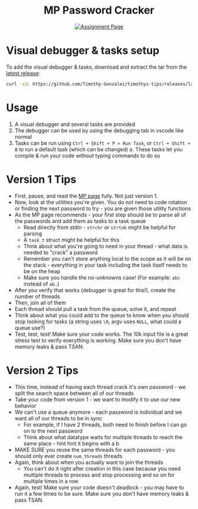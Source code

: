 <div align = center>

# MP Password Cracker

[![Assignment Page](https://img.shields.io/badge/Assignment-Password_Cracker-seagreen?style=for-the-badge)](https://cs341.cs.illinois.edu/assignments/password_cracker.html)

</div>

# Visual debugger & tasks setup

To add the visual debugger & tasks, download and extract the tar from the [latest release](https://github.com/Timothy-Gonzalez/timothys-tips/releases/latest):

```sh
curl -sSL https://github.com/Timothy-Gonzalez/timothys-tips/releases/latest/download/cs341-mp-password-cracker.tar | tar -xv
```

# Usage

1. A visual debugger and several tasks are provided
2. The debugger can be used by using the debugging tab in vscode like normal
3. Tasks can be run using `Ctrl + Shift + P > Run Task`, or `Ctrl + Shift + B` to run a default task (which can be changed)
   a. These tasks let you compile & run your code without typing commands to do so

# Version 1 Tips

- First, pause, and read the [MP page](https://cs341.cs.illinois.edu/assignments/password_cracker.html) fully. Not just version 1.
- Now, look at the utilities you're given. You do not need to code rotation or finding the next password to try - you are given those utility functions
- As the MP page recommends - your first step should be to parse all of the passwords and add them as tasks to a task queue
  - Read directly from stdin - `strchr` or `strtok` might be helpful for parsing
  - A `task_t` struct might be helpful for this
  - Think about what you're going to need in your thread - what data is needed to "crack" a password
  - Remember you can't store anything local to the scope as it will be on the stack - everything in your task including the task itself needs to be on the heap
  - Make sure you handle the no-unknowns case! (For example: `abc` instead of `ab.`)
- After you verify that works (debugger is great for this!), create the number of threads
- Then, join all of them
- Each thread should pull a task from the queue, solve it, and repeat
- Think about what you could add to the queue to know when you should stop looking for tasks (a string uses `\0`, argv uses `NULL`, what could a queue use?)
- Test, test, test! Make sure your code works. The 10k input file is a great stress test to verify everything is working. Make sure you don't have memory leaks & pass TSAN.

# Version 2 Tips

- This time, instead of having each thread crack it's own password - we split the search space between all of our threads
- Take your code from version 1 - we want to modify it to use our new behavior
- We can't use a queue anymore - each password is individual and we want all of our threads to be in sync
  - For example, if I have 2 threads, both need to finish before I can go on to the next password
  - Think about what datatype waits for multiple threads to reach the same place - hint hint it begins with a b
- MAKE SURE you reuse the same threads for each password - you should only ever create `num_threads` threads
- Again, think about when you actually want to join the threads
  - You can't do it right after creation in this case because you need multiple threads to process and stop processing and so on for multiple times in a row
- Again, test! Make sure your code doesn't deadlock - you may have to run it a few times to be sure. Make sure you don't have memory leaks & pass TSAN.
